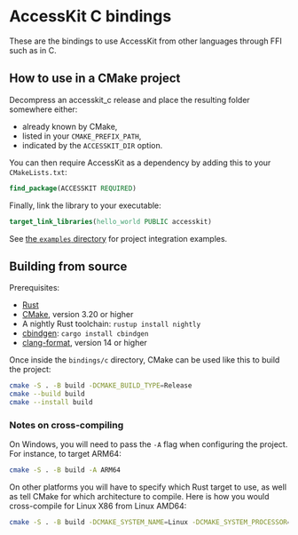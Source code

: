 # AccessKit C bindings

These are the bindings to use AccessKit from other languages through FFI such as in C.

## How to use in a CMake project

Decompress an accesskit_c release and place the resulting folder somewhere either:

- already known by CMake,
- listed in your `CMAKE_PREFIX_PATH`,
- indicated by the `ACCESSKIT_DIR` option.

You can then require AccessKit as a dependency by adding this to your `CMakeLists.txt`:

```cmake
find_package(ACCESSKIT REQUIRED)
```

Finally, link the library to your executable:

```cmake
target_link_libraries(hello_world PUBLIC accesskit)
```

See [the `examples` directory](https://github.com/AccessKit/accesskit/tree/main/bindings/c/examples) for project integration examples.

## Building from source

Prerequisites:

- [Rust](https://rustup.rs/)
- [CMake](https://cmake.org/), version 3.20 or higher
- A nightly Rust toolchain: `rustup install nightly`
- [cbindgen](https://github.com/eqrion/cbindgen): `cargo install cbindgen`
- [clang-format](https://releases.llvm.org/14.0.0/tools/clang/docs/ClangFormat.html), version 14 or higher

Once inside the `bindings/c` directory, CMake can be used like this to build the project:

```bash
cmake -S . -B build -DCMAKE_BUILD_TYPE=Release
cmake --build build
cmake --install build
```

### Notes on cross-compiling

On Windows, you will need to pass the `-A` flag when configuring the project. For instance, to target ARM64:

```bash
cmake -S . -B build -A ARM64
```

On other platforms you will have to specify which Rust target to use, as well as tell CMake for which architecture to compile. Here is how you would cross-compile for Linux X86 from Linux AMD64:

```bash
cmake -S . -B build -DCMAKE_SYSTEM_NAME=Linux -DCMAKE_SYSTEM_PROCESSOR=x86 -DRust_CARGO_TARGET=i686-unknown-linux-gnu
```

